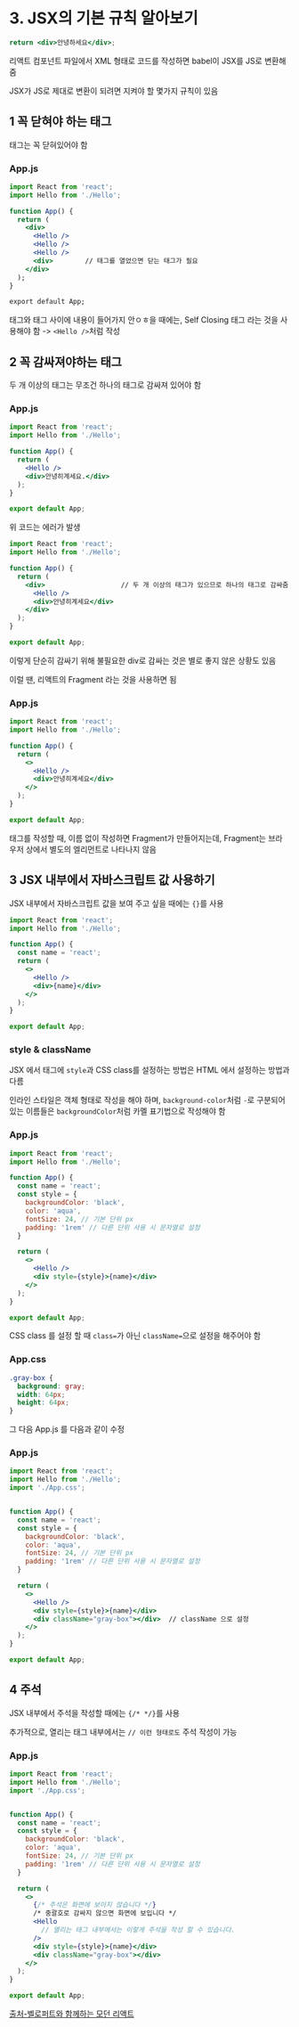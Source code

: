 # 3. JSX의 기본 규칙 알아보기

```jsx
return <div>안녕하세요</div>;
```

리액트 컴포넌트 파일에서 XML 형태로 코드를 작성하면 babel이 JSX를 JS로 변환해줌

JSX가 JS로 제대로 변환이 되려면 지켜야 할 몇가지 규칙이 있음

## 1 꼭 닫혀야 하는 태그

태그는 꼭 닫혀있어야 함

### App.js

```jsx
import React from 'react';
import Hello from './Hello';

function App() {
  return (
    <div>
      <Hello />
      <Hello />
      <Hello />
      <div>        // 태그를 열었으면 닫는 태그가 필요
    </div>
  );
}

export default App;
```

태그와 태그 사이에 내용이 들어가지 안ㅇㅎ을 때에는, Self Closing 태그 라는 것을 사용해야 함 -> `<Hello />`처럼 작성

## 2 꼭 감싸져야하는 태그

두 개 이상의 태그는 무조건 하나의 태그로 감싸져 있어야 함

### App.js

```jsx
import React from 'react';
import Hello from './Hello';

function App() {
  return (
    <Hello />
    <div>안녕히계세요.</div>
  );
}

export default App;
```

위 코드는 에러가 발생

```jsx
import React from 'react';
import Hello from './Hello';

function App() {
  return (
    <div>                   // 두 개 이상의 태그가 있으므로 하나의 태그로 감싸줌
      <Hello />
      <div>안녕히계세요</div>
    </div>
  );
}

export default App;
```

이렇게 단순히 감싸기 위해 불필요한 div로 감싸는 것은 별로 좋지 않은 상황도 있음

이럴 땐, 리액트의 Fragment 라는 것을 사용하면 됨

### App.js

```jsx
import React from 'react';
import Hello from './Hello';

function App() {
  return (
    <>
      <Hello />
      <div>안녕히계세요</div>
    </>
  );
}

export default App;
```

태그를 작성할 때, 이름 없이 작성하면 Fragment가 만들어지는데, Fragment는 브라우저 상에서 별도의 엘리먼트로 나타나지 않음

## 3 JSX 내부에서 자바스크립트 값 사용하기

JSX 내부에서 자바스크립트 값을 보여 주고 싶을 때에는 `{}`를 사용

```jsx
import React from 'react';
import Hello from './Hello';

function App() {
  const name = 'react';
  return (
    <>
      <Hello />
      <div>{name}</div>
    </>
  );
}

export default App;
```

### style & className

JSX 에서 태그에 `style`과 CSS class를 설정하는 방법은 HTML 에서 설정하는 방법과 다름

인라인 스타일은 객체 형태로 작성을 해야 하며, `background-color`처럼 `-`로 구분되어 있는 이름들은 `backgroundColor`처럼 카멜 표기법으로 작성해야 함

### App.js

```jsx
import React from 'react';
import Hello from './Hello';

function App() {
  const name = 'react';
  const style = {
    backgroundColor: 'black',
    color: 'aqua',
    fontSize: 24, // 기본 단위 px
    padding: '1rem' // 다른 단위 사용 시 문자열로 설정
  }

  return (
    <>
      <Hello />
      <div style={style}>{name}</div>
    </>
  );
}

export default App;
```

CSS class 를 설정 할 때 `class=`가 아닌 `className=`으로 설정을 해주어야 함

### App.css

```css
.gray-box {
  background: gray;
  width: 64px;
  height: 64px;
}
```

그 다음 App.js 를 다음과 같이 수정

### App.js

```jsx
import React from 'react';
import Hello from './Hello';
import './App.css';


function App() {
  const name = 'react';
  const style = {
    backgroundColor: 'black',
    color: 'aqua',
    fontSize: 24, // 기본 단위 px
    padding: '1rem' // 다른 단위 사용 시 문자열로 설정
  }

  return (
    <>
      <Hello />
      <div style={style}>{name}</div>
      <div className="gray-box"></div>  // className 으로 설정
    </>
  );
}

export default App;
```

## 4 주석

JSX 내부에서 주석을 작성할 때에는 `{/* */}`를 사용

추가적으로, 열리는 태그 내부에서는 `// 이런 형태로도` 주석 작성이 가능

### App.js

```jsx
import React from 'react';
import Hello from './Hello';
import './App.css';


function App() {
  const name = 'react';
  const style = {
    backgroundColor: 'black',
    color: 'aqua',
    fontSize: 24, // 기본 단위 px
    padding: '1rem' // 다른 단위 사용 시 문자열로 설정
  }

  return (
    <>
      {/* 주석은 화면에 보이지 않습니다 */}
      /* 중괄호로 감싸지 않으면 화면에 보입니다 */
      <Hello 
        // 열리는 태그 내부에서는 이렇게 주석을 작성 할 수 있습니다.
      />
      <div style={style}>{name}</div>
      <div className="gray-box"></div>
    </>
  );
}

export default App;
```

[출처-벨로퍼트와 함께하는 모던 리액트](https://react.vlpt.us/)